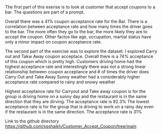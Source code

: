The first part of this exerise is to look at customer that accept coupons to a bar. The questions are part of a prompt. 

Overall there was a 41% coupon acceptance rate for the Bar. 
There is a correlation between acceptance rate and how many times the driver goes to the bar. The more often they go to the bar, the more likely they are to accept the coupon. 
Other factos like age, occupation, martial status have only a minor impact on coupon acceptance rate.


The second part of the exercise was to explore the dataset. I explored Carry out and Takw Away coupon acceptace. 
Overall there is a 74% acceptance of this coupon which is pretty high.
Customers driving home had the highest acceptance rate and interestingly there was not a strong linear relationship between coupon acceptance and # of times the driver does Carry Out and Take Away
Sunny weather had a considerably higher acceptance rate compared to rainy and snowy weather

Highest acceptance rate for Carryout and Take away coupon is for the group is driving home on a sunny day and the restaurant is in the same direction that they are dirving. The acceptance rate is 82.3%
The lowest acceptance rate is for the group that is driving to work on a rainy day even if the restaurant is in the same direction. The acceptance rate is 31%

Link to the github directory https://github.com/sgshaikh/Customer_Accept_Coupon/tree/main
